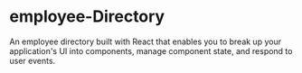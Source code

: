 # employee-Directory
An employee directory built with React that enables you to break up your application's UI into components, manage component state, and respond to user events.
